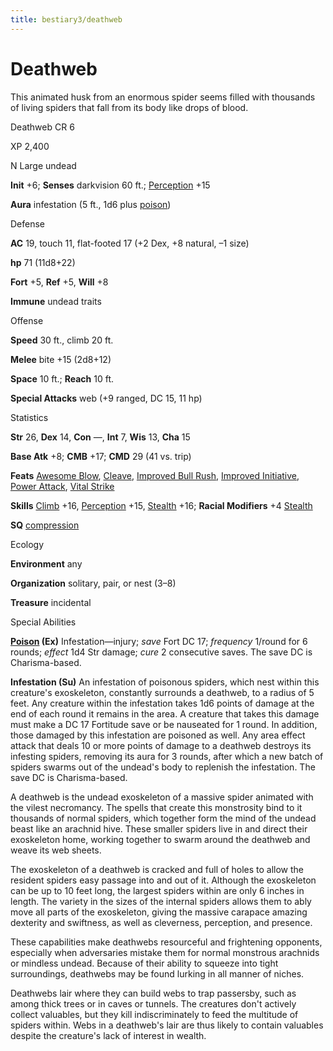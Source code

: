 ```yaml
---
title: bestiary3/deathweb
---
```

# Deathweb

This animated husk from an enormous spider seems filled with thousands of living spiders that fall from its body like drops of blood.

Deathweb CR 6

XP 2,400

N Large undead

**Init** +6; **Senses** darkvision 60 ft.; [Perception](skills/perception#_perception) +15

**Aura** infestation (5 ft., 1d6 plus [poison](monsters/universalMonsterRules#_poison-(ex-or-su)))

Defense

**AC** 19, touch 11, flat-footed 17 (+2 Dex, +8 natural, –1 size)

**hp** 71 (11d8+22)

**Fort** +5, **Ref** +5, **Will** +8

**Immune** undead traits

Offense

**Speed** 30 ft., climb 20 ft.

**Melee** bite +15 (2d8+12)

**Space** 10 ft.; **Reach** 10 ft.

**Special Attacks** web (+9 ranged, DC 15, 11 hp)

Statistics

**Str** 26, **Dex** 14, **Con** —, **Int** 7, **Wis** 13, **Cha** 15

**Base Atk** +8; **CMB** +17; **CMD** 29 (41 vs. trip)

**Feats** [Awesome Blow](monsters/monsterFeats#_awesome-blow), [Cleave](feats#_cleave), [Improved Bull Rush](feats#_improved-bull-rush), [Improved Initiative](feats#_improved-initiative), [Power Attack](feats#_power-attack), [Vital Strike](feats#_vital-strike)

**Skills** [Climb](skills/climb#_climb) +16, [Perception](skills/perception#_perception) +15, [Stealth](skills/stealth#_stealth) +16; **Racial Modifiers** +4 [Stealth](skills/stealth#_stealth)

**SQ** [compression](monsters/universalMonsterRules#_compression)

Ecology

**Environment** any

**Organization** solitary, pair, or nest (3–8)

**Treasure** incidental

Special Abilities

**[Poison](monsters/universalMonsterRules#_poison-(ex-or-su)) (Ex)** Infestation—injury; _save_ Fort DC 17; _frequency_ 1/round for 6 rounds; _effect_ 1d4 Str damage; _cure_ 2 consecutive saves. The save DC is Charisma-based.

**Infestation (Su)** An infestation of poisonous spiders, which nest within this creature's exoskeleton, constantly surrounds a deathweb, to a radius of 5 feet. Any creature within the infestation takes 1d6 points of damage at the end of each round it remains in the area. A creature that takes this damage must make a DC 17 Fortitude save or be nauseated for 1 round. In addition, those damaged by this infestation are poisoned as well. Any area effect attack that deals 10 or more points of damage to a deathweb destroys its infesting spiders, removing its aura for 3 rounds, after which a new batch of spiders swarms out of the undead's body to replenish the infestation. The save DC is Charisma-based.

A deathweb is the undead exoskeleton of a massive spider animated with the vilest necromancy. The spells that create this monstrosity bind to it thousands of normal spiders, which together form the mind of the undead beast like an arachnid hive. These smaller spiders live in and direct their exoskeleton home, working together to swarm around the deathweb and weave its web sheets.

The exoskeleton of a deathweb is cracked and full of holes to allow the resident spiders easy passage into and out of it. Although the exoskeleton can be up to 10 feet long, the largest spiders within are only 6 inches in length. The variety in the sizes of the internal spiders allows them to ably move all parts of the exoskeleton, giving the massive carapace amazing dexterity and swiftness, as well as cleverness, perception, and presence.

These capabilities make deathwebs resourceful and frightening opponents, especially when adversaries mistake them for normal monstrous arachnids or mindless undead. Because of their ability to squeeze into tight surroundings, deathwebs may be found lurking in all manner of niches.

Deathwebs lair where they can build webs to trap passersby, such as among thick trees or in caves or tunnels. The creatures don't actively collect valuables, but they kill indiscriminately to feed the multitude of spiders within. Webs in a deathweb's lair are thus likely to contain valuables despite the creature's lack of interest in wealth.

